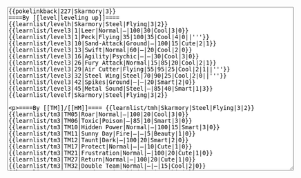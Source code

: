 </p><textarea readonly="" accesskey="," id="wpTextbox1" cols="80" rows="25" style="" class="mw-editfont-monospace" lang="en" dir="ltr" name="wpTextbox1">{{pokelinkback|227|Skarmory|3}}
====By [[level|leveling up]]====
{{learnlist/levelh|Skarmory|Steel|Flying|3|2}}
{{learnlist/level3|1|Leer|Normal|—|100|30|Cool|3|0}}
{{learnlist/level3|1|Peck|Flying|35|100|35|Cool|4|0||'''}}
{{learnlist/level3|10|Sand-Attack|Ground|—|100|15|Cute|2|1}}
{{learnlist/level3|13|Swift|Normal|60|—|20|Cool|2|0}}
{{learnlist/level3|16|Agility|Psychic|—|—|30|Cool|3|0}}
{{learnlist/level3|26|Fury Attack|Normal|15|85|20|Cool|2|1}}
{{learnlist/level3|29|Air Cutter|Flying|55|95|25|Cool|2|1||'''}}
{{learnlist/level3|32|Steel Wing|Steel|70|90|25|Cool|2|0||'''}}
{{learnlist/level3|42|Spikes|Ground|—|—|20|Smart|2|0}}
{{learnlist/level3|45|Metal Sound|Steel|—|85|40|Smart|1|3}}
{{learnlist/levelf|Skarmory|Steel|Flying|3|2}}

====By [[TM]]/[[HM]]====
{{learnlist/tmh|Skarmory|Steel|Flying|3|2}}
{{learnlist/tm3|TM05|Roar|Normal|—|100|20|Cool|3|0}}
{{learnlist/tm3|TM06|Toxic|Poison|—|85|10|Smart|3|0}}
{{learnlist/tm3|TM10|Hidden Power|Normal|—|100|15|Smart|3|0}}
{{learnlist/tm3|TM11|Sunny Day|Fire|—|—|5|Beauty|1|0}}
{{learnlist/tm3|TM12|Taunt|Dark|—|100|20|Smart|2|0}}
{{learnlist/tm3|TM17|Protect|Normal|—|—|10|Cute|1|0}}
{{learnlist/tm3|TM21|Frustration|Normal|—|100|20|Cute|1|0}}
{{learnlist/tm3|TM27|Return|Normal|—|100|20|Cute|1|0}}
{{learnlist/tm3|TM32|Double Team|Normal|—|—|15|Cool|2|0}}
{{learnlist/tm3|TM37|Sandstorm|Rock|—|—|10|Tough|3|0}}
{{learnlist/tm3|TM40|Aerial Ace|Flying|60|—|20|Cool|2|0||'''}}
{{learnlist/tm3|TM41|Torment|Dark|—|100|15|Tough|2|0}}
{{learnlist/tm3|TM42|Facade|Normal|70|100|20|Cute|2|0}}
{{learnlist/tm3|TM43|Secret Power|Normal|70|100|20|Smart|1|0}}
{{learnlist/tm3|TM44|Rest|Psychic|—|—|10|Cute|2|0}}
{{learnlist/tm3|TM45|Attract|Normal|—|100|15|Cute|2|0}}
{{learnlist/tm3|TM46|Thief|Dark|40|100|10|Tough|1|0}}
{{learnlist/tm3|TM47|Steel Wing|Steel|70|90|25|Cool|2|0||'''}}
{{learnlist/tm3|HM01|Cut|Normal|50|95|30|Cool|2|1}}
{{learnlist/tm3|HM02|Fly|Flying|70|95|15|Smart|1|0||'''}}
{{learnlist/tm3|HM06|Rock Smash|Fighting|20|100|15|Tough|1|0}}
{{learnlist/tmf|Skarmory|Steel|Flying|3|2}}

====By {{pkmn|breeding}}====
{{learnlist/breedh|Skarmory|Steel|Flying|3|2}}
{{learnlist/breed3|{{MSP/3|041|Zubat}}{{MSP/3|042|Golbat}}{{MSP/3|169|Crobat}}{{MSP/3|083|Farfetch'd}}{{MSP/3|142|Aerodactyl}}|Curse|???|—|—|10|Tough|3|0|*}}
{{learnlist/breed3|{{MSP/3|021|Spearow}}{{MSP/3|022|Fearow}}{{MSP/3|084|Doduo}}{{MSP/3|085|Dodrio}}|Drill Peck|Flying|80|100|20|Cool|4|0||'''}}
{{learnlist/breed3|{{MSP/3|021|Spearow}}{{MSP/3|022|Fearow}}{{MSP/3|084|Doduo}}{{MSP/3|085|Dodrio}}{{MSP/3|198|Murkrow}}{{MSP/3|278|Wingull}}&lt;br>{{MSP/3|279|Pelipper}}|Pursuit|Dark|40|100|20|Smart|2|1}}
{{learnlist/breed3|{{MSP/3|334|Altaria}}|Sky Attack|Flying|140|90|5|Cool|3|0||'''}}
{{learnlist/breed3|{{MSP/3|016|Pidgey}}{{MSP/3|017|Pidgeotto}}{{MSP/3|018|Pidgeot}}|Whirlwind|Normal|—|100|20|Smart|3|0}}
{{learnlist/breedf|Skarmory|Steel|Flying|3|2}}

====By [[Move Tutor|tutoring]]====
{{learnlist/tutorh|Skarmory|Steel|Flying|3|2}}
{{learnlist/tutor3|Counter|Fighting|—|100|20|Tough|2|0|||yes|yes|no}}
{{learnlist/tutor3|Double-Edge|Normal|120|100|15|Tough|6|0|||yes|yes|yes}}
{{learnlist/tutor3|Endure|Normal|—|—|10|Tough|2|0|||no|yes|no}}
{{learnlist/tutor3|Mimic|Normal|—|—|10|Cute|1|0|||yes|yes|yes}}
{{learnlist/tutor3|Mud-Slap|Ground|20|100|10|Cute|2|1|||no|yes|no}}
{{learnlist/tutor3|Rock Slide|Rock|75|90|10|Tough|1|3|||yes|yes|no}}
{{learnlist/tutor3|Sleep Talk|Normal|—|—|10|Cute|3|0|||no|yes|no}}
{{learnlist/tutor3|Sky Attack|Flying|140|90|5|Cool|3|0||'''|no|no|yes}}
{{learnlist/tutor3|Snore|Normal|40|100|15|Cute|4|0|||no|yes|no}}
{{learnlist/tutor3|Substitute|Normal|—|—|10|Smart|2|0|||yes|yes|yes}}
{{learnlist/tutor3|Swagger|Normal|—|90|15|Cute|2|0|||no|yes|yes}}
{{learnlist/tutor3|Swift|Normal|60|—|20|Cool|2|0|||no|yes|no}}
{{learnlist/tutorf|Skarmory|Steel|Flying|3|2}}

====Special moves====
{{Shadow moves|227|47|Shadow Rush|--|--|--|Drill Peck|Flying|Metal Sound|Steel|Air Cutter|Flying|Steel Wing|Steel|Colo|steel|flying}}

[[it:Skarmory/Mosse apprese in terza generazione]]
[[zh:盔甲鸟/第三世代招式表]]
